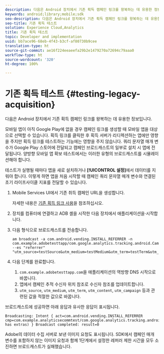 ```yaml
---
description: 다음은 Android 장치에서 기존 획득 캠페인 링크를 왕복하는 데 유용한 정보입니다.
keywords: android;library;mobile;sdk
seo-description: 다음은 Android 장치에서 기존 획득 캠페인 링크를 왕복하는 데 유용한 정보입니다.
seo-title: 기존 획득 테스트
solution: Experience Cloud,Analytics
title: 기존 획득 테스트
topic: Developer and implementation
uuid: bb7ace96-68eb-4f43-b3cf-af80730b9cee
translation-type: ht
source-git-commit: ae16f224eeaeefa29b2e1479270a72694c79aaa0
workflow-type: ht
source-wordcount: '320'
ht-degree: 100%

---
```



# 기존 획득 테스트 {#testing-legacy-acquisition}

다음은 Android 장치에서 기존 획득 캠페인 링크를 왕복하는 데 유용한 정보입니다.

모바일 앱이 아직 Google Play에 없을 경우 캠페인 링크를 생성할 때 모바일 앱을 대상으로 선택할 수 있습니다. 획득 링크를 클릭한 후 획득 서버가 리디렉션하는 앱에만 영향을 주지만 획득 링크를 테스트하는 기능에는 영향을 주지 않습니다. 쿼리 문자열 매개 변수가 Google Play 스토어에 전달되고 캠페인 브로드캐스트의 일부로 설치 시 앱에 전달됩니다. 양방향 모바일 앱 확보 테스트에서는 이러한 유형의 브로드캐스트를 시뮬레이션해야 합니다.

테스트가 실행될 때마다 앱을 새로 설치하거나 **[!UICONTROL 설정]**&#x200B;에서 데이터를 지워야 합니다. 이렇게 하면 앱을 처음 시작할 때 캠페인 쿼리 문자열 매개 변수와 연결된 초기 라이프사이클 지표를 전달할 수 있습니다.

1. Mobile Services UI에서 기존 취득 캠페인 URL을 생성합니다.

   자세한 내용은 [기존 획득 링크 사용](/help/using/acquisition-main/c-marketing-links-builder/t-create-edit-adobe-links/c-use-legacy-acquisition-links/c-use-legacy-acquisition-links.md)을 참조하십시오.
1. 장치를 컴퓨터에 연결하고 ADB 셸을 시작한 다음 장치에서 애플리케이션을·시작합니다.
1. 다음 형식으로 브로드캐스트를 전송합니다.

   ```
   am broadcast -a com.android.vending.INSTALL_REFERRER -n com.example.adobetesttapp/com.google.analytics.tracking.android.CampaignTrackingReceiver --es "referrer" "utm_source=testSource&utm_medium=testMedium&utm_term=testTerm&utm_content=testContent&utm_campaign=testCampaign&trackingcode=trackingvalue"
   ```

1. 다음 단계를 완료합니다.
   1. `com.example.adobetesttapp.com`을 애플리케이션의 역방향 DNS 시작으로 바꿉니다.
   1. 앱에서 캠페인 추적 수신자 위치 참조로 수신자 참조를 업데이트합니다.
   1. `utm_source`, `utm_medium`, `utm_term`, `utm_content`, `utm_campaign` 등과 관련된 값을 적절한 값으로 바꿉니다.

브로드캐스트에 성공하면 아래 응답과 유사한 응답이 표시됩니다.

```
Broadcasting: Intent { act=com.android.vending.INSTALL_REFERRER cmp=com.example.analyticsecommtest/com.google.analytics.tracking.android.AnalyticsReceiver has extras) } Broadcast completed: result=0
```

Adobe의 데이터 수집 서버로 보낸 이미지 요청도 표시됩니다. SDK에서 캠페인 매개 변수를 포함하지 않는 이미지 요청과 함께 1단계에서 설정한 레퍼러 제한 시간을 모두 소진하면 브로드캐스트가 실패했습니다.
